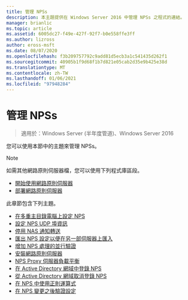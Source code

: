 ```yaml
---
title: 管理 NPSs
description: 本主題提供在 Windows Server 2016 中管理 NPSs 之程式的連結。
manager: brianlic
ms.topic: article
ms.assetid: 6005dc27-f49e-427f-92f7-b0e558ffe3ff
ms.author: lizross
author: eross-msft
ms.date: 08/07/2020
ms.openlocfilehash: f3b209757792c9add81d5ecb3a1c541435d262f1
ms.sourcegitcommit: 40905b1f9d68f1b7d821e05cab2d35e9b425e38d
ms.translationtype: MT
ms.contentlocale: zh-TW
ms.lasthandoff: 01/06/2021
ms.locfileid: "97948284"
---
```

# <a name="manage-npss"></a>管理 NPSs

>適用於：Windows Server (半年度管道)、Windows Server 2016

您可以使用本節中的主題來管理 NPSs。

>[!NOTE]
>如需其他網路原則伺服器檔，您可以使用下列程式庫區段。
>- [開始使用網路原則伺服器](nps-getstart-top.md)
>- [部署網路原則伺服器](nps-deploy.md)

此章節包含下列主題。

- [在多重主目錄電腦上設定 NPS](nps-multihomed-configure.md)
- [設定 NPS UDP 埠資訊](nps-udp-ports-configure.md)
- [停用 NAS 通知轉送](nps-disable-nas-notifications.md)
- [匯出 NPS 設定以便在另一部伺服器上匯入](nps-manage-export.md)
- [增加 NPS 處理的並行驗證](nps-concurrent-auth.md)
- [安裝網路原則伺服器](nps-manage-install.md)
- [NPS Proxy 伺服器負載平衡](nps-manage-proxy-lb.md)
- [在 Active Directory 網域中登錄 NPS](nps-manage-register.md)
- [從 Active Directory 網域取消登錄 NPS](nps-manage-unregister.md)
- [在 NPS 中使用正則運算式](nps-crp-reg-expressions.md)
- [在 NPS 變更之後驗證設定](nps-manage-verify.md)

